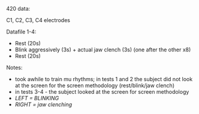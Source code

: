 420 data: 

C1, C2, C3, C4 electrodes

Datafile 1-4: 
- Rest (20s)
- Blink aggressively (3s) + actual jaw clench (3s) (one after the other x8)
- Rest (20s)

Notes: 
- took awhile to train mu rhythms; in tests 1 and 2 the subject did not look at the screen for the screen methodology (rest/blink/jaw clench)
- in tests 3-4 - the subject looked at the screen for screen methodology 
- *LEFT = BLINKING* 
- *RIGHT = jaw clenching*
